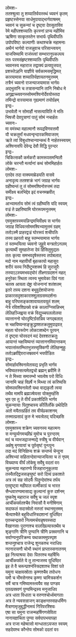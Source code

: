 लोमशः-  
ततश्श्रुत्वा तु शय्यातिर्वयस्स्थं च्यवनं कृतम्  
प्रहृष्टस्सेनया सार्धमुपायाद्भार्गवाश्रमम्  
च्यवनं च सुकन्यां च दृष्ट्वा देवसुताविव  
रेमे महीपश्शय्यातिः कृत्स्नां प्राप्य महीमिव  
ऋषिणा सत्कृतस्तेन सभार्यः पृथिवीपतिः  
उपोपविष्टः कल्याणीः कथाश्चक्रे महामनाः  
अथैनं भार्गवो राजन्नुवाच परिसान्त्वयन्  
याजयिष्यामि राजंस्त्वां सम्भारानुपकल्पय  
ततः परमसंहृष्टश्शय्यातिः पृथिवीपतिः  
च्यवनस्य महाराज तद्वाक्यं प्रत्यपूजयत्  
प्रशस्तेऽहनि याज्ञीये सर्वकामसमृद्धिमत्  
कारयामास शय्यातिर्यज्ञायतनमुत्तमम्  
तत्रैनं च्यवनो राजन्याजयामास भार्गवः  
अद्भुतानि च तत्रासन्यानि तानि निबोध मे  
अगृह्णाच्च्यवनस्सोममश्विनोर्देवयोस्तदा  
तमिन्द्रो वारयामास गृह्यमाणं तयोर्ग्रहम्  
इन्द्रः-  
उभावेतौ न सोमार्हौ नासत्याविति मे मतिः  
भिषजौ देवपुत्राणां पातुं सोमं नचार्हतः  
च्यवनः-  
मा वमंस्था महात्मानौ रूपद्रविणवत्तमौ  
यौ चक्रतुर्मां मधवन्वृन्दारकमिवाजरम्  
ऋते त्वां विबुधांश्चान्यान्कथं वै नार्हतस्स्वयम्  
अश्विनावपि देवेन्द्र देवौ विद्धि पुरन्दर  
इन्द्रः-  
चिकित्सकौ कर्मकरौ कामरूपसमन्वितौ  
लोके चरन्तौ मर्त्यानां कथं सोममिहार्हतः  
लोमशः-  
एतदेव तदा वाक्यमाम्रेडयति वासवे  
अनादृत्य ततश्शक्रं भागं जग्राह भार्गवः  
ग्रहीष्यन्तं तु तं सोममश्विनोरुत्तमं तदा  
समीक्ष्य बलभिद्देव इदं वचनमब्रवीत्  
इन्द्रः-  
आभ्यामर्ताय सोमं त्वं ग्रहीष्यसि यदि स्वयम्  
वज्रं ते प्रहरिष्यामि घोररूपमनुत्तमम्  
लोमशः-  
एवमुक्तस्स्मयन्निन्द्रमभिवीक्ष्य स भार्गवः  
जग्राह विधिवत्सोममश्विभ्यामुत्तमं ग्रहम्  
ततोऽस्मै प्राहरद्वज्रं घोररूपं शचीपतिः  
तस्य प्रहरतो बाहू स्तम्भयामास भार्गवः  
तं स्तम्भयित्वा च्यवनो जुहुवे मन्त्रतोऽनलम्  
कृत्यार्थी सुमहातेजा देवं हिंसितुमुद्यतः  
ततः कृत्या समभवदृषेस्तस्य तपोबलात्  
मदो नाम महावीर्यो बृहत्कायो महासुरः  
शरीरं यस्य निर्देष्टुमशक्यं हि सुरासुरैः  
तस्याऽऽस्यमभवद्घोरं तीक्ष्णाग्रदशनं महत्  
हनुरेका स्थिता त्वस्य भूमावेका दिवं गता  
चतस्र आयता दंष्ट्रा योजनानां शतंशतम्  
इतरे तस्य दशना बभूवुर्दशयोजनाः  
प्राकारसदृशाकाराश्शूलाग्रसमदर्शनाः  
बाहू परिघसङ्काशावायतावयुतं शतम्  
नेत्रे रविशशिप्रख्ये वक्रं कालाग्निसन्निभम्  
लेलिहञ्जिह्वया वक्रं विद्युच्चपललोलया  
व्यात्ताननो घोरदृष्टिर्ग्रसन्निव जगद्बलात्  
स भक्षयिष्यन्सङ्क्रुद्धश्शतक्रतुमुपाद्रवत्  
महता घोररूपेण लोकाञ्शब्देन पूरयन्  
तं दृष्ट्वा घोरवदनं मदं देवश्शतक्रतुः  
आयान्तं भक्षयिष्यन्तं व्यात्ताननमिवान्तकम्  
भयात्संस्तम्भितभुजस्सृक्किणी लेलिहन्मुहुः  
ततोऽब्रवीद्देवराजश्च्यवनं भयपीडितः  
इन्द्रः-  
सोमार्हावश्विनावेतावद्य प्रभृति भार्गव  
भविष्यतस्सत्यमेतद्वचो ब्रह्मन् ब्रवीमि ते  
न ते मिथ्या समारम्भो भवत्वेष परो विधिः  
जानामि चाहं विप्रर्षे न मिथ्या त्वं करिष्यसि  
सोमपावश्विनावेतौ यथा वाद्यकृतौ त्वया  
तथैव मामपि ब्रह्मञ्श्रेयसा योक्तुमर्हसि  
भूय एव तु ते वीर्यं प्रकाशेदिति भार्गव  
सुकन्यायाः पितुश्चास्य कीर्तिर्लोके प्रथेदिति  
अतो मयैतत्प्रहितं तव वीर्यप्रकाशनम्  
तस्मात्प्रसादं कुरु मे भवत्वेतद् यदिच्छसि  
लोमशः-  
एवमुक्तस्य शक्रेण च्यवनस्य महात्मनः  
स मन्युर्व्यगमच्छीघ्रं मुमोच च पुरन्दरम्  
मदं च व्यभजद्राजन्मद्ये स्त्रीषु च वीर्यवान्  
अक्षेषु मृगयायां च पूर्वसृष्टं पुनःपुनः  
तदा मदं विनिक्षिप्य शक्रं सन्तर्प्य चेन्दुना  
अश्विभ्यां सहितान्देवान्याजयित्वा च तं नृपम्  
विख्याप्य वीर्यं लोकेषु सर्वेषु वदतां वरः  
सुकन्यया महारण्ये विजहारानुकूलया  
तस्यैतद्द्विजसङ्घुष्टं सरो दिव्यं प्रकाशते  
अत्र त्वं सह सोदर्यैः पितॄन्देवांश्च तर्पय  
एतद्दृष्ट्वा महीपाल वल्मीकाग्रं च भारत  
सैन्धवारण्यमासाद्य कुल्यानां कुरु दर्शनम्  
पुष्करेषु महाराज सर्वेषु च जलं स्पृश  
आर्चीकपर्वतश्चैव निवासौ वै मनीषिणाम्  
सदाफलं सदास्रोतो मरुतां स्थानमुत्तमम्  
चैत्याश्चैते बहुविधास्त्रिदशानां युधिष्ठिर  
एतच्चन्द्रसरो नित्यमर्चयन्नृषयस्सदा  
वैखानसाः पुराणाश्च वालखिल्यास्तथैव च  
शृङ्गाणि त्रीणि पुण्यानि त्रीणि प्रस्रवणानि च  
सर्वाण्यनुपरिक्रम्य यथाकाममुपस्पृश  
शन्तनुश्चात्र राजेन्द्र शुनकश्च नराधिपः  
नरनारायणौ चोभौ स्थानं प्राप्तास्सनातनम्  
इह नित्याश्रया देवाः पितरश्च महर्षिभिः  
आर्चीकपर्वते ये तु तान्यजस्व युधिष्ठिर  
इह ते वै चरून्प्राश्नंस्त्रिदशाश्च विशां पते  
यमुना चाक्षयस्रोताः कृष्णश्चैव तपोधनः  
यमौ च भीमसेनश्च कृष्णा चामित्रकर्शन  
सर्वे चात्र गमिष्यामस्त्वयैव सह पाण्डव  
एतत्प्रस्रवणं पुण्यमिन्द्रस्य मनुजाधिप  
अत्र धाता विधाता च वरुणश्चोर्ध्वमागताः  
अत्र ते न्यवसन्राजन् काङ्क्षन्तस्सहधर्मिणः  
मैत्राणामृजुबुद्धीनामयं गिरिवरश्शिवः  
एषा सा यमुना राजन्महर्षिगणसेविता  
नानायज्ञचिता पुण्या सर्वपापभयापहा  
अत्र राजा महेष्वासो मान्धाताऽयजत स्वयम्  
सहदेवश्च कौन्तेय सोमको ददतां वरः  
